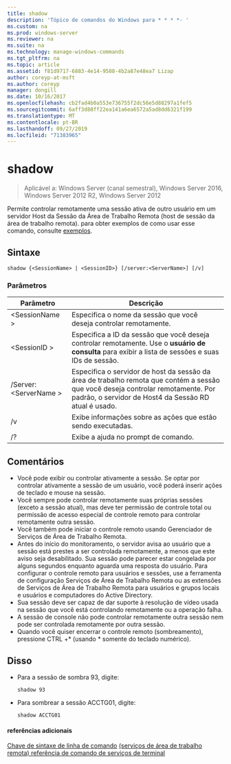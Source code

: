 ```yaml
---
title: shadow
description: 'Tópico de comandos do Windows para * * * *- '
ms.custom: na
ms.prod: windows-server
ms.reviewer: na
ms.suite: na
ms.technology: manage-windows-commands
ms.tgt_pltfrm: na
ms.topic: article
ms.assetid: f81d9717-6883-4e14-9508-4b2a87e48ea7 Lizap
author: coreyp-at-msft
ms.author: coreyp
manager: dongill
ms.date: 10/16/2017
ms.openlocfilehash: cb2fad4b0a553e736755f2dc56e5d88297a1fef5
ms.sourcegitcommit: 6aff3d88ff22ea141a6ea6572a5ad8dd6321f199
ms.translationtype: MT
ms.contentlocale: pt-BR
ms.lasthandoff: 09/27/2019
ms.locfileid: "71383965"
---
```

# <a name="shadow"></a>shadow

>Aplicável a: Windows Server (canal semestral), Windows Server 2016, Windows Server 2012 R2, Windows Server 2012

Permite controlar remotamente uma sessão ativa de outro usuário em um servidor Host da Sessão da Área de Trabalho Remota (host de sessão da área de trabalho remota).
para obter exemplos de como usar esse comando, consulte [exemplos](#BKMK_examples).

## <a name="syntax"></a>Sintaxe
```
shadow {<SessionName> | <SessionID>} [/server:<ServerName>] [/v]
```

### <a name="parameters"></a>Parâmetros
|Parâmetro|Descrição|
|-------|--------|
|\<SessionName >|Especifica o nome da sessão que você deseja controlar remotamente.|
|\<SessionID >|Especifica a ID da sessão que você deseja controlar remotamente. Use o **usuário de consulta** para exibir a lista de sessões e suas IDs de sessão.|
|/Server:\<ServerName >|Especifica o servidor de host da sessão da área de trabalho remota que contém a sessão que você deseja controlar remotamente. Por padrão, o servidor de Host4 da Sessão RD atual é usado.|
|/v|Exibe informações sobre as ações que estão sendo executadas.|
|/?|Exibe a ajuda no prompt de comando.|

## <a name="remarks"></a>Comentários
-   Você pode exibir ou controlar ativamente a sessão. Se optar por controlar ativamente a sessão de um usuário, você poderá inserir ações de teclado e mouse na sessão.
-   Você sempre pode controlar remotamente suas próprias sessões (exceto a sessão atual), mas deve ter permissão de controle total ou permissão de acesso especial de controle remoto para controlar remotamente outra sessão.
-   Você também pode iniciar o controle remoto usando Gerenciador de Serviços de Área de Trabalho Remota.
-   Antes do início do monitoramento, o servidor avisa ao usuário que a sessão está prestes a ser controlada remotamente, a menos que este aviso seja desabilitado. Sua sessão pode parecer estar congelada por alguns segundos enquanto aguarda uma resposta do usuário. Para configurar o controle remoto para usuários e sessões, use a ferramenta de configuração Serviços de Área de Trabalho Remota ou as extensões de Serviços de Área de Trabalho Remota para usuários e grupos locais e usuários e computadores do Active Directory.
-   Sua sessão deve ser capaz de dar suporte à resolução de vídeo usada na sessão que você está controlando remotamente ou a operação falha.
-   A sessão de console não pode controlar remotamente outra sessão nem pode ser controlada remotamente por outra sessão.
-   Quando você quiser encerrar o controle remoto (sombreamento), pressione CTRL +\* (usando \* somente do teclado numérico).

## <a name="BKMK_examples"></a>Disso
-   Para a sessão de sombra 93, digite:
    ```
    shadow 93
    ```
-   Para sombrear a sessão ACCTG01, digite:
    ```
    shadow ACCTG01
    ```

#### <a name="additional-references"></a>referências adicionais
[Chave de sintaxe de linha de comando](command-line-syntax-key.md)
[ &#40;serviços de área de trabalho remota&#41; referência de comando de serviços de terminal](remote-desktop-services-terminal-services-command-reference.md)
